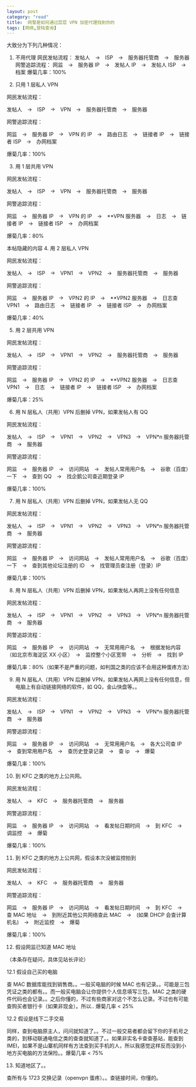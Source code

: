 ```yaml
---
layout: post
category: "read"
title:  网警是如何通过层层 VPN 加密代理找到你的
tags: [网络,登陆查询]
---
```

 
大致分为下列几种情况：

1. 不用代理
网民发帖流程：
发帖人　→　ISP　→　服务器托管商　→　服务器
网警追踪流程：
网监　→　服务器 IP　→　发帖人 IP　→　发帖人 ISP　→　档案
爆菊几率：100%

2. 只用 1 层私人 VPN

网民发帖流程：

发帖人　→　ISP　→　VPN　→　服务器托管商　→　服务器

网警追踪流程：

网监　→　服务器 IP　→　VPN 的 IP　→　路由日志　→　链接者 IP　→　链接者 ISP　→　办网档案

爆菊几率：100%

3. 用 1 层共用 VPN

网民发帖流程：

发帖人　→　ISP　→　VPN　→　服务器托管商　→　服务器

网警追踪流程：

网监　→　服务器 IP　→　VPN 的 IP　→　**VPN 服务器　→　日志　→　链接者 IP　→　链接者 ISP　→　办网档案

爆菊几率：80%

本帖隐藏的内容
4. 用 2 层私人 VPN

网民发帖流程：

发帖人　→　ISP　→　VPN1　→　VPN2　→　服务器托管商　→　服务器

网警追踪流程：

网监　→　服务器 IP　→　VPN2 的 IP　→　**VPN2 服务器　→　日志查 VPN1　→　路由日志　→　链接者 IP　→　链接者 ISP　→　办网档案

爆菊几率：40%

5. 用 2 层共用 VPN

网民发帖流程：

发帖人　→　ISP　→　VPN1　→　VPN2　→　服务器托管商　→　服务器

网警追踪流程：

网监　→　服务器 IP　→　VPN2 的 IP　→　**VPN2 服务器　→　日志查 VPN1　→　日志　→　链接者 IP　→　链接者 ISP　→　办网档案

爆菊几率：25%

6. 用 N 层私人（共用）VPN 后删掉 VPN，如果发帖人有 QQ

网民发帖流程：

发帖人　→　ISP　→　VPN1　→　VPN2　→　VPN3　→　VPN*n 服务器托管商　→　服务器

网警追踪流程：

网监　→　服务器 IP　→　访问网站　→　发帖人常用用户名　→　谷歌（百度）一下　→　查到 QQ　→　找企鹅公司查近期登录 IP

爆菊几率：100%

7. 用 N 层私人（共用）VPN 后删掉 VPN，如果发帖人无 QQ

网民发帖流程：

发帖人　→　ISP　→　VPN1　→　VPN2　→　VPN3　→　VPN*n 服务器托管商　→　服务器

网警追踪流程：

网监　→　服务器 IP　→　访问网站　→　发帖人常用用户名　→　谷歌（百度）一下　→　查到其他论坛注册的 ID　→　找管理员查注册（登录）IP

爆菊几率：100%

8. 用 N 层私人（共用）VPN 后删掉 VPN，如果发帖人再网上没有任何信息

网民发帖流程：

发帖人　→　ISP　→　VPN1　→　VPN2　→　VPN3　→　VPN*n 服务器托管商　→　服务器

网警追踪流程：

网监　→　服务器 IP　→　访问网站　→　无常用用户名　→　根据发帖内容（如北京市海淀区 XX 小区）　→　监控整个小区宽带　→　分析　→　找到 IP

爆菊几率：80%（如果不是严重的问题，如判国之类的应该不会用这种蛋疼方法）

9. 用 N 层私人（共用）VPN 后删掉 VPN，如果发帖人再网上没有任何信息，但电脑上有自动链接网络的软件，如 QQ，金山快盘等。。

网民发帖流程：

发帖人　→　ISP　→　VPN1　→　VPN2　→　VPN3　→　VPN*n 服务器托管商　→　服务器

网警追踪流程：

网监　→　服务器 IP　→　访问网站　→　无常用用户名　→　各大公司查 IP　→　查到常用用户名　→　查历史登录记录　→　查 ip　→　爆菊

爆菊几率：100%

10. 到 KFC 之类的地方上公共网。

网民发帖流程：

发帖人　→　KFC　→　服务器托管商　→　服务器

网警追踪流程：

网监　→　服务器 IP　→　访问网站　→　看发帖日期时间　→　到 KFC　→　调监控　→　爆菊

爆菊几率：100%

11. 到 KFC 之类的地方上公共网，假设本次没被监控拍到

网民发帖流程：

发帖人　→　KFC　→　服务器托管商　→　服务器

网警追踪流程：

网监　→　服务器 IP　→　访问网站　→　看发帖日期时间　→　到 KFC　→　查 MAC 地址　→　到附近其他公共网络查此 MAC　→　(如果 DHCP 会查计算机名)　→　附近监控　→　爆菊

爆菊几率：100%

12. 假设网监已知道 MAC 地址

（本条存在疑问，具体见站长评论）

12.1 假设自己买的电脑

查 MAC 数据库能找到销售商。。一般买电脑的时候 MAC 也有记录。。可能是三包凭证之类的都有。。而一般买电脑会让你提供个人信息填写三包，MAC 之类的硬件代码也会记录。。之后你懂的，不过有些商家对这个不怎么记录。不过也有可能查购买者银行卡（如果非现金）。所以.. 爆菊几率 < 25%

12.2 假设是线下二手交易

同样，查到电脑原主人，问问就知道了。。不过一般交易者都会留下你的手机号之类的，到移动联通电信之类的查查就知道了。。如果非实名卡查查基站，能查到 IMEI，如果不是山寨机同样有方法查到买手机的人，所以我感觉这样反而没到小地方买电脑的方法保险。。爆菊几率 < 75%

13. 知道地区了。。

查所有与 1723 交换记录（openvpn 蛋疼）。。查链接时间，你懂的。